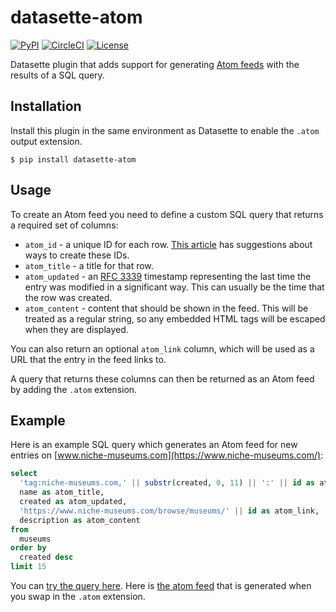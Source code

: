 # datasette-atom

[![PyPI](https://img.shields.io/pypi/v/datasette-atom.svg)](https://pypi.org/project/datasette-atom/)
[![CircleCI](https://circleci.com/gh/simonw/datasette-atom.svg?style=svg)](https://circleci.com/gh/simonw/datasette-atom)
[![License](https://img.shields.io/badge/license-Apache%202.0-blue.svg)](https://github.com/simonw/datasette-atom/blob/master/LICENSE)

Datasette plugin that adds support for generating [Atom feeds](https://validator.w3.org/feed/docs/atom.html) with the results of a SQL query.

## Installation

Install this plugin in the same environment as Datasette to enable the `.atom` output extension.

    $ pip install datasette-atom

## Usage

To create an Atom feed you need to define a custom SQL query that returns a required set of columns:

* `atom_id` - a unique ID for each row. [This article](https://web.archive.org/web/20080211143232/http://diveintomark.org/archives/2004/05/28/howto-atom-id) has suggestions about ways to create these IDs.
* `atom_title` - a title for that row.
* `atom_updated` - an [RFC 3339](http://www.faqs.org/rfcs/rfc3339.html) timestamp representing the last time the entry was modified in a significant way. This can usually be the time that the row was created.
* `atom_content` - content that should be shown in the feed. This will be treated as a regular string, so any embedded HTML tags will be escaped when they are displayed.

You can also return an optional `atom_link` column, which will be used as a URL that the entry in the feed links to.

A query that returns these columns can then be returned as an Atom feed by adding the `.atom` extension.

## Example

Here is an example SQL query which generates an Atom feed for new entries on [www.niche-museums.com](https://www.niche-museums.com/):

```sql
select
  'tag:niche-museums.com,' || substr(created, 0, 11) || ':' || id as atom_id,
  name as atom_title,
  created as atom_updated,
  'https://www.niche-museums.com/browse/museums/' || id as atom_link,
  description as atom_content
from
  museums
order by
  created desc
limit 15
```

You can [try the query here](https://www.niche-museums.com/browse?sql=select%0D%0A++%27tag%3Aniche-museums.com%2C%27+%7C%7C+substr%28created%2C+0%2C+11%29+%7C%7C+%27%3A%27+%7C%7C+id+as+atom_id%2C%0D%0A++name+as+atom_title%2C%0D%0A++created+as+atom_updated%2C%0D%0A++%27https%3A%2F%2Fwww.niche-museums.com%2Fbrowse%2Fmuseums%2F%27+%7C%7C+id+as+atom_link%2C%0D%0A++description+as+atom_content%0D%0Afrom%0D%0A++museums%0D%0Aorder+by%0D%0A++created+desc). Here is [the atom feed](https://www.niche-museums.com/browse.atom?sql=select%0D%0A++%27tag%3Aniche-museums.com%2C%27+%7C%7C+substr%28created%2C+0%2C+11%29+%7C%7C+%27%3A%27+%7C%7C+id+as+atom_id%2C%0D%0A++name+as+atom_title%2C%0D%0A++created+as+atom_updated%2C%0D%0A++%27https%3A%2F%2Fwww.niche-museums.com%2Fbrowse%2Fmuseums%2F%27+%7C%7C+id+as+atom_link%2C%0D%0A++description+as+atom_content%0D%0Afrom%0D%0A++museums%0D%0Aorder+by%0D%0A++created+desc) that is generated when you swap in the `.atom` extension.